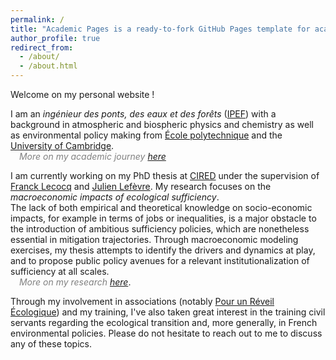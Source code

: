 ```yaml
---
permalink: /
title: "Academic Pages is a ready-to-fork GitHub Pages template for academic personal websites"
author_profile: true
redirect_from: 
  - /about/
  - /about.html
---
```


Welcome on my personal website ! 

I am an _ingénieur des ponts, des eaux et des forêts_ ([IPEF](https://recrutement.ecologie.gouv.fr/ingenieurs-ponts-eaux-forets-ipef)) with a background in atmospheric and biospheric physics and chemistry as well as environmental policy making from [École polytechnique](https://www.polytechnique.edu) and the [University of Cambridge](https://www.cam.ac.uk).\
<img src="https://raw.githubusercontent.com/FortAwesome/Font-Awesome/6.x/svgs/solid/arrow-right.svg" width="10" height="10"> <span style="color:grey">_More on my academic journey [here](https://academicpages.github.io/cv)_</span>

I am currently working on my PhD thesis at [CIRED](https://www.centre-cired.fr) under the supervision of [Franck Lecocq](https://www.centre-cired.fr/franck-lecocq/) and [Julien Lefèvre](https://www.centre-cired.fr/julien-lefevre/). My research focuses on the _macroeconomic impacts of ecological sufficiency_.\
The lack of both empirical and theoretical knowledge on socio-economic impacts, for example in terms of jobs or inequalities, is a major obstacle to the introduction of ambitious sufficiency policies, which are nonetheless essential in mitigation trajectories. Through macroeconomic modeling exercises, my thesis attempts to identify the drivers and dynamics at play, and to propose public policy avenues for a relevant institutionalization of sufficiency at all scales.\
<img src="https://raw.githubusercontent.com/FortAwesome/Font-Awesome/6.x/svgs/solid/arrow-right.svg" width="10" height="10"> <span style="color:grey">_More on my research [here](https://academicpages.github.io/research)_</span>.


Through my involvement in associations (notably [Pour un Réveil Écologique](https://pour-un-reveil-ecologique.org/fr/)) and my training, I've also taken great interest in the training civil servants regarding the ecological transition and, more generally, in French environmental policies. Please do not hesitate to reach out to me to discuss any of these topics.